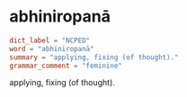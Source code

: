 # abhiniropanā

``` toml
dict_label = "NCPED"
word = "abhiniropanā"
summary = "applying, fixing (of thought)."
grammar_comment = "feminine"
```

applying, fixing (of thought).


